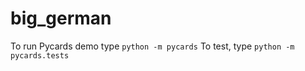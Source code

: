 # big_german
To run Pycards demo type ```python -m pycards```
To test, type ```python -m pycards.tests```